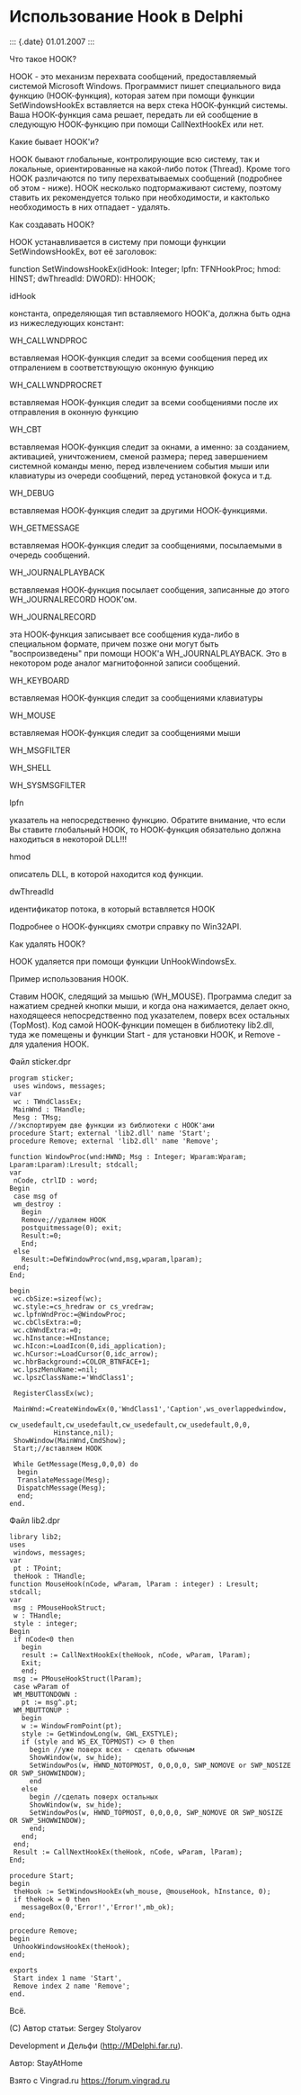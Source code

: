 Использование Hook в Delphi
===========================

::: {.date}
01.01.2007
:::

Что такое НООК?

НООК - это механизм перехвата сообщений, предоставляемый системой
Microsoft Windows. Программист пишет специального вида функцию
(НООК-функция), которая затем при помощи функции SetWindowsHookEx
вставляется на верх стека НООК-функций системы. Ваша НООК-функция сама
решает, передать ли ей сообщение в следующую НООК-функцию при помощи
CallNextHookEx или нет.

Какие бывает НООК\'и?

НООК бывают глобальные, контролирующие всю систему, так и локальные,
ориентированные на какой-либо поток (Thread). Кроме того НООК
различаются по типу перехватываемых сообщений (подробнее об этом -
ниже). НООК несколько подтормаживают систему, поэтому ставить их
рекомендуется только при необходимости, и кактолько необходимость в них
отпадает - удалять.

Как создавать НООК?

НООК устанавливается в систему при помощи функции SetWindowsHookEx, вот
её заголовок:

function SetWindowsHookEx(idHook: Integer; lpfn: TFNHookProc; hmod:
HINST; dwThreadId: DWORD): HHOOK;

idHook

константа, определяющая тип вставляемого НООК\'а, должна быть одна из
нижеследующих констант:

WH\_CALLWNDPROC

вставляемая НООК-функция следит за всеми сообщения перед их отпралением
в соответствующую оконную функцию

WH\_CALLWNDPROCRET

вставляемая НООК-функция следит за всеми сообщениями после их
отправления в оконную функцию

WH\_CBT

вставляемая НООК-функция следит за окнами, а именно: за созданием,
активацией, уничтожением, сменой размера; перед завершением системной
команды меню, перед извлечением события мыши или клавиатуры из очереди
сообщений, перед установкой фокуса и т.д.

WH\_DEBUG

вставляемая НООК-функция следит за другими НООК-функциями.

WH\_GETMESSAGE

вставляемая НООК-функция следит за сообщениями, посылаемыми в очередь
сообщений.

WH\_JOURNALPLAYBACK

вставляемая НООК-функция посылает сообщения, записанные до этого
WH\_JOURNALRECORD НООК\'ом.

WH\_JOURNALRECORD

эта НООК-функция записывает все сообщения куда-либо в специальном
формате, причем позже они могут быть \"воспроизведены\" при помощи
НООК\'а WH\_JOURNALPLAYBACK. Это в некотором роде аналог магнитофонной
записи сообщений.

WH\_KEYBOARD

вставляемая НООК-функция следит за сообщениями клавиатуры

WH\_MOUSE

вставляемая НООК-функция следит за сообщениями мыши

WH\_MSGFILTER

WH\_SHELL

WH\_SYSMSGFILTER

lpfn

указатель на непосредственно функцию. Обратите внимание, что если Вы
ставите глобальный НООК, то НООК-функция обязательно должна находиться в
некоторой DLL!!!

hmod

описатель DLL, в которой находится код функции.

dwThreadId

идентификатор потока, в который вставляется НООК

Подробнее о НООК-функциях смотри справку по Win32API.

Как удалять НООК?

НООК удаляется при помощи функции UnHookWindowsEx.

Пример использования НООК.

Ставим НООК, следящий за мышью (WH\_MOUSE). Программа следит за нажатием
средней кнопки мыши, и когда она нажимается, делает окно, находящееся
непосредственно под указателем, поверх всех остальных (TopMost). Код
самой НООК-функции помещен в библиотеку lib2.dll, туда же помещены и
функции Start - для установки НООК, и Remove - для удаления НООК.

Файл sticker.dpr

    program sticker;
     uses windows, messages;
    var
     wc : TWndClassEx;
     MainWnd : THandle;
     Mesg : TMsg;
    //экспортируем две функции из библиотеки с НООК'ами
    procedure Start; external 'lib2.dll' name 'Start';
    procedure Remove; external 'lib2.dll' name 'Remove';
     
    function WindowProc(wnd:HWND; Msg : Integer; Wparam:Wparam; Lparam:Lparam):Lresult; stdcall;
    var
     nCode, ctrlID : word;
    Begin
     case msg of
     wm_destroy :
       Begin
       Remove;//удаляем НООК
       postquitmessage(0); exit;
       Result:=0;
       End;
     else
       Result:=DefWindowProc(wnd,msg,wparam,lparam);
     end;
    End;
     
    begin
     wc.cbSize:=sizeof(wc);
     wc.style:=cs_hredraw or cs_vredraw;
     wc.lpfnWndProc:=@WindowProc;
     wc.cbClsExtra:=0;
     wc.cbWndExtra:=0;
     wc.hInstance:=HInstance;
     wc.hIcon:=LoadIcon(0,idi_application);
     wc.hCursor:=LoadCursor(0,idc_arrow);
     wc.hbrBackground:=COLOR_BTNFACE+1;
     wc.lpszMenuName:=nil;
     wc.lpszClassName:='WndClass1';
     
     RegisterClassEx(wc);
     
     MainWnd:=CreateWindowEx(0,'WndClass1','Caption',ws_overlappedwindow,
               cw_usedefault,cw_usedefault,cw_usedefault,cw_usedefault,0,0,
               Hinstance,nil);
     ShowWindow(MainWnd,CmdShow);
     Start;//вставляем НООК
     
     While GetMessage(Mesg,0,0,0) do
      begin
      TranslateMessage(Mesg);
      DispatchMessage(Mesg);
      end;
    end.
     

Файл lib2.dpr

    library lib2;
    uses
     windows, messages;
    var
     pt : TPoint;
     theHook : THandle;
    function MouseHook(nCode, wParam, lParam : integer) : Lresult; stdcall;
    var
     msg : PMouseHookStruct;
     w : THandle;
     style : integer;
    Begin
     if nCode<0 then
       begin
       result := CallNextHookEx(theHook, nCode, wParam, lParam);
       Exit;
       end;
     msg := PMouseHookStruct(lParam);
     case wParam of
     WM_MBUTTONDOWN :
       pt := msg^.pt;
     WM_MBUTTONUP :
       begin
       w := WindowFromPoint(pt);
       style := GetWindowLong(w, GWL_EXSTYLE);
       if (style and WS_EX_TOPMOST) <> 0 then
         begin //уже поверх всех - сделать обычным
         ShowWindow(w, sw_hide);
         SetWindowPos(w, HWND_NOTOPMOST, 0,0,0,0, SWP_NOMOVE or SWP_NOSIZE OR SWP_SHOWWINDOW);
         end
       else
         begin //сделать поверх остальных
         ShowWindow(w, sw_hide);
         SetWindowPos(w, HWND_TOPMOST, 0,0,0,0, SWP_NOMOVE OR SWP_NOSIZE OR SWP_SHOWWINDOW);
         end;
       end;
     end;
     Result := CallNextHookEx(theHook, nCode, wParam, lParam);
    End;
     
    procedure Start;
    begin
     theHook := SetWindowsHookEx(wh_mouse, @mouseHook, hInstance, 0);
     if theHook = 0 then
       messageBox(0,'Error!','Error!',mb_ok);
    end;
     
    procedure Remove;
    begin
     UnhookWindowsHookEx(theHook);
    end;
     
    exports
     Start index 1 name 'Start',
     Remove index 2 name 'Remove';
    end.

Всё.

(С) Автор статьи: Sergey Stolyarov

Development и Дельфи (http://MDelphi.far.ru).

Автор: StayAtHome

Взято с Vingrad.ru <https://forum.vingrad.ru>
